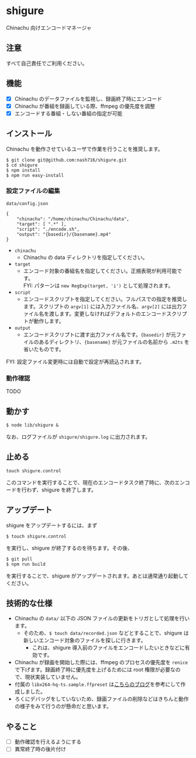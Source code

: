 # shigure

Chinachu 向けエンコードマネージャ

## 注意

すべて自己責任でご利用ください。

## 機能

- [x] Chinachu のデータファイルを監視し、録画終了時にエンコード
- [x] Chinachu が番組を録画している際、ffmpeg の優先度を調整
- [x] エンコードする番組・しない番組の指定が可能

## インストール

Chinachu を動作させているユーザで作業を行うことを推奨します。

```
$ git clone git@github.com:nash716/shigure.git
$ cd shigure
$ npm install
$ npm run easy-install
```

### 設定ファイルの編集

`data/config.json`

```
{
	"chinachu": "/home/chinachu/Chinachu/data",
	"target": [ ".*" ],
	"script": "./encode.sh",
	"output": "{basedir}/{basename}.mp4"
}
```

- `chinachu`
	- Chinachu の data ディレクトリを指定してください。
- `target`
	- エンコード対象の番組名を指定してください。正規表現が利用可能です。  
	FYI: パターンは `new RegExp(target, 'i')` として処理されます。
- `script`
	- エンコードスクリプトを指定してください。フルパスでの指定を推奨します。スクリプトの `argv[1]` には入力ファイル名、`argv[2]` には出力ファイル名を渡します。変更しなければデフォルトのエンコードスクリプトが動作します。
- `output`
	- エンコードスクリプトに渡す出力ファイル名です。`{basedir}` が元ファイルのあるディレクトリ、`{basename}` が元ファイルの名前から `.m2ts` を省いたものです。

FYI: 設定ファイル変更時には自動で設定が再読込されます。

### 動作確認

TODO

## 動かす

```
$ node lib/shigure &
```

なお、ログファイルが `shigure/shigure.log` に出力されます。

## 止める

```
touch shigure.control
```

このコマンドを実行することで、現在のエンコードタスク終了時に、次のエンコードを行わず、shigure を終了します。

## アップデート

shigure をアップデートするには、まず

```
$ touch shigure.control
```

を実行し、shigure が終了するのを待ちます。その後、

```
$ git pull
$ npm run build
```

を実行することで、shigure がアップデートされます。あとは通常通り起動してください。

## 技術的な仕様

- Chinachu の `data/` 以下の JSON ファイルの更新をトリガとして処理を行います。
	- そのため、`$ touch data/recorded.json` などとすることで、shigure は 新しいエンコード対象のファイルを探しに行きます。
		- これは、shigure 導入前のファイルをエンコードしたいときなどに有効です。
- Chinachu が録画を開始した際には、ffmpeg のプロセスの優先度を `renice` で下げます。録画終了時に優先度を上げるためには root 権限が必要なので、現状実装していません。
- 付属の `libx264-hq-ts.sample.ffpreset` は[こちらのブログ](http://munepi.hatenablog.jp/entry/20091227/1261941397)を参考にして作成しました。
- ろくにデバッグをしていないため、録画ファイルの削除などはきちんと動作の様子をみて行うのが懸命だと思います。

## やること

- [ ] 動作確認を行えるようにする
- [ ] 異常終了時の後片付け
